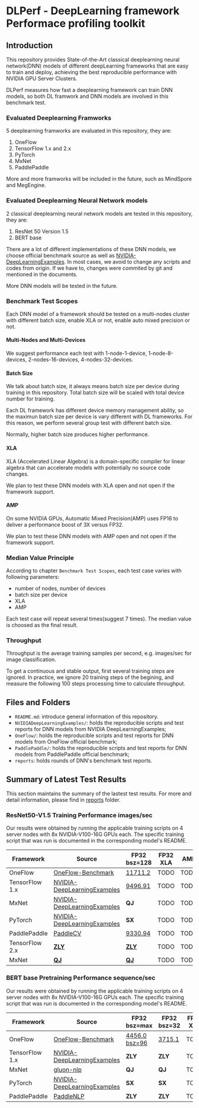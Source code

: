# DLPerf - **D**eep**L**earning framework **Perf**ormace profiling toolkit
## Introduction
This repository provides State-of-the-Art classical deeplearning neural network(DNN) models of different deepLearning frameworks that are easy to train and deploy, achieving the best reproducible performance with NVIDIA GPU Server Clusters.

DLPerf measures how fast a deeplearning framework can train DNN models, so both DL framwork and DNN models are involved in this benchmark test.

### Evaluated Deeplearning Framworks
5 deeplearning framworks are evaluated in this repository, they are:
1. OneFlow
2. TensorFlow 1.x and 2.x
3. PyTorch
4. MxNet
5. PaddlePaddle

More and more framworks will be included in the future, such as MindSpore and MegEngine.

### Evaluated Deeplearning Neural Network models
2 classical deeplearning neural network models are tested in this repository, they are:
1. ResNet 50 Version 1.5
2. BERT base

There are a lot of different implementations of these DNN models, we choose official benchmark source as well as [NVIDIA-DeepLearningExamples](https://github.com/NVIDIA/DeepLearningExamples). In most cases, we avoid to change any scripts and codes from origin. If we have to, changes were commited by git and mentioned in the documents.

More DNN models will be tested in the future.

### Benchmark Test Scopes
Each DNN model of a framework should be tested on a multi-nodes cluster with different batch size, enable XLA or not, enable auto mixed precision or not.

#### Multi-Nodes and Multi-Devices
We suggest performance each test with 1-node-1-device, 1-node-8-devices, 2-nodes-16-devices, 4-nodes-32-devices. 

#### Batch Size
We talk about batch size, it always means batch size per device during training in this repository. Total batch size will be scaled with total device number for training.

Each DL framework has different device memory management ability, so the maximun batch size per device is vary different with DL frameworks. For this reason, we perform several group test with different batch size.

Normally, higher batch size produces higher performance.

#### XLA 
XLA (Accelerated Linear Algebra) is a domain-specific compiler for linear algebra that can accelerate models with potentially no source code changes. 

We plan to test these DNN models with XLA open and not open if the framework support.  

#### AMP
On some NVIDIA GPUs, Automatic Mixed Precision(AMP) uses FP16 to deliver a performance boost of 3X versus FP32. 

We plan to test these DNN models with AMP open and not open if the framework support.  

### Median Value Principle
According to chapter `Benchmark Test Scopes`, each test case varies with following parameters:
- number of nodes, number of devices
- batch size per device
- XLA 
- AMP

Each test case will repeat several times(suggest 7 times). The median value is choosed as the final result.

### Throughput
Throughput is the average training samples per second, e.g. images/sec for image classification.

To get a continuous and stable output, first several training steps are ignored. In practice, we ignore 20 training steps of the begining, and measure the following 100 steps processing time to calculate throughput.

## Files and Folders
- `README.md`: introduce general information of this repository.
- `NVIDIADeepLearningExamples/`: holds the reproducible scripts and test reports for DNN models from NVIDIA DeepLearningExamples;
- `OneFlow/`: holds the reproducible scripts and test reports for DNN models from OneFlow official benchmark;
- `PaddlePaddle/`: holds the reproducible scripts and test reports for DNN models from PaddlePaddle official benchmark;  
- `reports`: holds rounds of DNN's benchmark test reports.

## Summary of Latest Test Results
This section maintains the summary of the lastest test results. For more and detail information, please find in [reports](./reports) folder.

### ResNet50-V1.5 Training Performance images/sec
Our results were obtained by running the applicable training scripts on 4 server nodes with 8x NVIDIA-V100-16G GPUs each. The specific training script that was run is documented in the corresponding model's README.

| Framework | Source | FP32<br>bsz=128 | FP32 XLA | AMP |
| ---- | ---- | ---- | ---- | --- |
| OneFlow | [OneFlow-Benchmark](https://github.com/Oneflow-Inc/OneFlow-Benchmark/tree/master/Classification/cnns) | [11711.2](./OneFlow/ConvNets/rn50_fp32_report_0821.md) | TODO | TODO |
| TensorFlow 1.x | [NVIDIA-DeepLearningExamples](https://github.com/Oneflow-Inc/OneFlow-Benchmark/tree/master/Classification/cnns) | [9496.91](./NVIDIADeepLearningExamples/Tensorflow/resnet50v1.5) | TODO | TODO |
| MxNet | [NVIDIA-DeepLearningExamples](https://github.com/NVIDIA/DeepLearningExamples/tree/master/MxNet/Classification/RN50v1.5) | **QJ** | TODO | TODO |
| PyTorch | [NVIDIA-DeepLearningExamples](https://github.com/NVIDIA/DeepLearningExamples/tree/master/PyTorch/Classification/ConvNets/resnet50v1.5) | **SX** | TODO | TODO |
| PaddlePaddle | [PaddleCV](https://github.com/PaddlePaddle/models/tree/release/1.8/PaddleCV/image_classification) | [9330.94](./PaddlePaddle/resnet50v1.5) | TODO | TODO |
| TensorFlow 2.x | [**ZLY**]() | [**ZLY**]() | TODO | TODO |
| MxNet | [**QJ**]() | [**QJ**]() | TODO | TODO |

### BERT base Pretraining Performance sequence/sec
Our results were obtained by running the applicable training scripts on 4 server nodes with 8x NVIDIA-V100-16G GPUs each. The specific training script that was run is documented in the corresponding model's README.

| Framework | Source | FP32<br>bsz=max | FP32<br>bsz=32 |FP32 XLA | AMP |
| ---- | ---- | ---- | ---- | ---- | --- |
| OneFlow | [OneFlow-Benchmark](https://github.com/Oneflow-Inc/OneFlow-Benchmark/tree/master/LanguageModeling/BERT) | [4456.0<br>bsz=96](./OneFlow/BERT/bert_base_fp32_report_0822.md) | [3715.1](./OneFlow/BERT/bert_base_fp32_report_0822.md) | TODO | TODO |
| TensorFlow 1.x | [NVIDIA-DeepLearningExamples](https://github.com/NVIDIA/DeepLearningExamples/tree/master/TensorFlow/LanguageModeling/BERT) | **ZLY** | **ZLY** | TODO | TODO |
| MxNet | [gluon-nlp](https://github.com/dmlc/gluon-nlp/tree/v0.10.x/scripts/bert) | **QJ** | **QJ** | TODO | TODO |
| PyTorch | [NVIDIA-DeepLearningExamples](https://github.com/NVIDIA/DeepLearningExamples/tree/master/PyTorch/LanguageModeling/BERT) | **SX** | **SX** | TODO | TODO |
| PaddlePaddle | [PaddleNLP](https://github.com/PaddlePaddle/models/tree/release/1.8/PaddleNLP/pretrain_language_models/BERT) | **ZLY** | **ZLY** | TODO | TODO |

